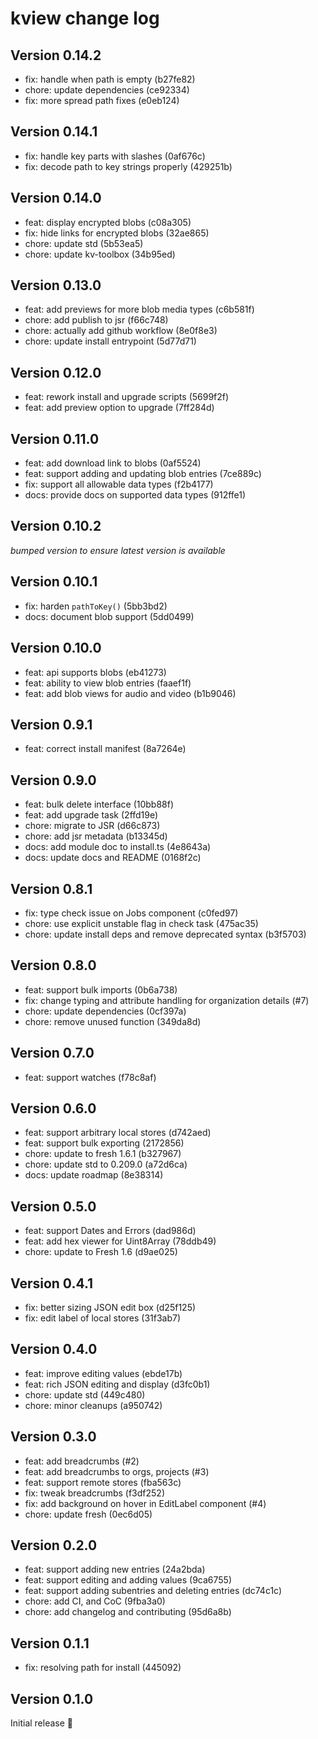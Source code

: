 # kview change log

## Version 0.14.2

- fix: handle when path is empty (b27fe82)
- chore: update dependencies (ce92334)
- fix: more spread path fixes (e0eb124)

## Version 0.14.1

- fix: handle key parts with slashes (0af676c)
- fix: decode path to key strings properly (429251b)

## Version 0.14.0

- feat: display encrypted blobs (c08a305)
- fix: hide links for encrypted blobs (32ae865)
- chore: update std (5b53ea5)
- chore: update kv-toolbox (34b95ed)

## Version 0.13.0

- feat: add previews for more blob media types (c6b581f)
- chore: add publish to jsr (f66c748)
- chore: actually add github workflow (8e0f8e3)
- chore: update install entrypoint (5d77d71)

## Version 0.12.0

- feat: rework install and upgrade scripts (5699f2f)
- feat: add preview option to upgrade (7ff284d)

## Version 0.11.0

- feat: add download link to blobs (0af5524)
- feat: support adding and updating blob entries (7ce889c)
- fix: support all allowable data types (f2b4177)
- docs: provide docs on supported data types (912ffe1)

## Version 0.10.2

_bumped version to ensure latest version is available_

## Version 0.10.1

- fix: harden `pathToKey()` (5bb3bd2)
- docs: document blob support (5dd0499)

## Version 0.10.0

- feat: api supports blobs (eb41273)
- feat: ability to view blob entries (faaef1f)
- feat: add blob views for audio and video (b1b9046)

## Version 0.9.1

- feat: correct install manifest (8a7264e)

## Version 0.9.0

- feat: bulk delete interface (10bb88f)
- feat: add upgrade task (2ffd19e)
- chore: migrate to JSR (d66c873)
- chore: add jsr metadata (b13345d)
- docs: add module doc to install.ts (4e8643a)
- docs: update docs and README (0168f2c)

## Version 0.8.1

- fix: type check issue on Jobs component (c0fed97)
- chore: use explicit unstable flag in check task (475ac35)
- chore: update install deps and remove deprecated syntax (b3f5703)

## Version 0.8.0

- feat: support bulk imports (0b6a738)
- fix: change typing and attribute handling for organization details (#7)
- chore: update dependencies (0cf397a)
- chore: remove unused function (349da8d)

## Version 0.7.0

- feat: support watches (f78c8af)

## Version 0.6.0

- feat: support arbitrary local stores (d742aed)
- feat: support bulk exporting (2172856)
- chore: update to fresh 1.6.1 (b327967)
- chore: update std to 0.209.0 (a72d6ca)
- docs: update roadmap (8e38314)

## Version 0.5.0

- feat: support Dates and Errors (dad986d)
- feat: add hex viewer for Uint8Array (78ddb49)
- chore: update to Fresh 1.6 (d9ae025)

## Version 0.4.1

- fix: better sizing JSON edit box (d25f125)
- fix: edit label of local stores (31f3ab7)

## Version 0.4.0

- feat: improve editing values (ebde17b)
- feat: rich JSON editing and display (d3fc0b1)
- chore: update std (449c480)
- chore: minor cleanups (a950742)

## Version 0.3.0

- feat: add breadcrumbs (#2)
- feat: add breadcrumbs to orgs, projects (#3)
- feat: support remote stores (fba563c)
- fix: tweak breadcrumbs (f3df252)
- fix: add background on hover in EditLabel component (#4)
- chore: update fresh (0ec6d05)

## Version 0.2.0

- feat: support adding new entries (24a2bda)
- feat: support editing and adding values (9ca6755)
- feat: support adding subentries and deleting entries (dc74c1c)
- chore: add CI, and CoC (9fba3a0)
- chore: add changelog and contributing (95d6a8b)

## Version 0.1.1

- fix: resolving path for install (445092)

## Version 0.1.0

Initial release 🥳
